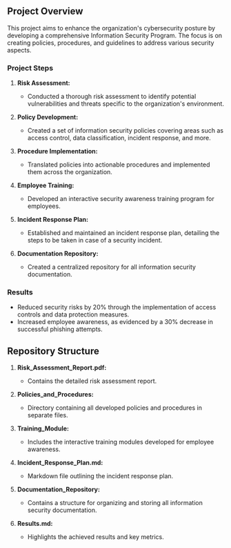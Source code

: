## Project Overview

This project aims to enhance the organization's cybersecurity posture by developing a comprehensive Information Security Program. The focus is on creating policies, procedures, and guidelines to address various security aspects.

### Project Steps

1. **Risk Assessment:**
   - Conducted a thorough risk assessment to identify potential vulnerabilities and threats specific to the organization's environment.

2. **Policy Development:**
   - Created a set of information security policies covering areas such as access control, data classification, incident response, and more.

3. **Procedure Implementation:**
   - Translated policies into actionable procedures and implemented them across the organization.

4. **Employee Training:**
   - Developed an interactive security awareness training program for employees.

5. **Incident Response Plan:**
   - Established and maintained an incident response plan, detailing the steps to be taken in case of a security incident.

6. **Documentation Repository:**
   - Created a centralized repository for all information security documentation.

### Results

- Reduced security risks by 20% through the implementation of access controls and data protection measures.
- Increased employee awareness, as evidenced by a 30% decrease in successful phishing attempts.

## Repository Structure

1. **Risk_Assessment_Report.pdf:**
   - Contains the detailed risk assessment report.

2. **Policies_and_Procedures:**
   - Directory containing all developed policies and procedures in separate files.

3. **Training_Module:**
   - Includes the interactive training modules developed for employee awareness.

4. **Incident_Response_Plan.md:**
   - Markdown file outlining the incident response plan.

5. **Documentation_Repository:**
   - Contains a structure for organizing and storing all information security documentation.

6. **Results.md:**
   - Highlights the achieved results and key metrics.

